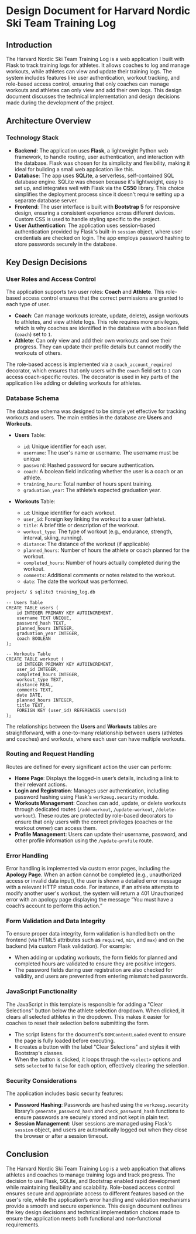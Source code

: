 # Design Document for Harvard Nordic Ski Team Training Log

## Introduction

The Harvard Nordic Ski Team Training Log is a web application I built with Flask to track training logs for athletes. It allows coaches to log and manage workouts, while athletes can view and update their training logs. The system includes features like user authentication, workout tracking, and role-based access control, ensuring that only coaches can manage workouts and athletes can only view and add their own logs. This design document discusses the technical implementation and design decisions made during the development of the project.

## Architecture Overview

### Technology Stack

- **Backend**: The application uses **Flask**, a lightweight Python web framework, to handle routing, user authentication, and interaction with the database. Flask was chosen for its simplicity and flexibility, making it ideal for building a small web application like this.
- **Database**: The app uses **SQLite**, a serverless, self-contained SQL database engine. SQLite was chosen because it's lightweight, easy to set up, and integrates well with Flask via the **CS50** library. This choice simplifies the deployment process since it doesn't require setting up a separate database server.
- **Frontend**: The user interface is built with **Bootstrap 5** for responsive design, ensuring a consistent experience across different devices. Custom CSS is used to handle styling specific to the project.
- **User Authentication**: The application uses session-based authentication provided by Flask's built-in `session` object, where user credentials are checked on login. The app employs password hashing to store passwords securely in the database.

## Key Design Decisions

### User Roles and Access Control

The application supports two user roles: **Coach** and **Athlete**. This role-based access control ensures that the correct permissions are granted to each type of user.

- **Coach**: Can manage workouts (create, update, delete), assign workouts to athletes, and view athlete logs. This role requires more privileges, which is why coaches are identified in the database with a boolean field (`coach`) set to `1`.
- **Athlete**: Can only view and add their own workouts and see their progress. They can update their profile details but cannot modify the workouts of others.

The role-based access is implemented via a `coach_account_required` decorator, which ensures that only users with the `coach` field set to `1` can access coach-specific routes. The decorator is used in key parts of the application like adding or deleting workouts for athletes.

### Database Schema

The database schema was designed to be simple yet effective for tracking workouts and users. The main entities in the database are **Users** and **Workouts**.

- **Users** Table:
  - `id`: Unique identifier for each user.
  - `username`: The user's name or username. The username must be unique
  - `password`: Hashed password for secure authentication.
  - `coach`: A boolean field indicating whether the user is a coach or an athlete.
  - `training_hours`: Total number of hours spent training.
  - `graduation_year`: The athlete’s expected graduation year.

- **Workouts** Table:
  - `id`: Unique identifier for each workout.
  - `user_id`: Foreign key linking the workout to a user (athlete).
  - `title`: A brief title or description of the workout.
  - `workout_type`: The type of workout (e.g., endurance, strength, interval, skiing, running).
  - `distance`: The distance of the workout (if applicable)
  - `planned_hours`: Number of hours the athlete or coach planned for the workout.
  - `completed_hours`: Number of hours actually completed during the workout.
  - `comments`: Additional comments or notes related to the workout.
  - `date`: The date the workout was performed.

```bash
project/ $ sqlite3 training_log.db
```

```
-- Users Table
CREATE TABLE users (
    id INTEGER PRIMARY KEY AUTOINCREMENT,
    username TEXT UNIQUE,
    password_hash TEXT,
    planned_hours INTEGER,
    graduation_year INTEGER,
    coach BOOLEAN
);

-- Workouts Table
CREATE TABLE workout (
    id INTEGER PRIMARY KEY AUTOINCREMENT,
    user_id INTEGER,
    completed_hours INTEGER,
    workout_type TEXT,
    distance REAL,
    comments TEXT,
    date DATE,
    planned_hours INTEGER,
    title TEXT,
    FOREIGN KEY (user_id) REFERENCES users(id)
);
```

The relationships between the **Users** and **Workouts** tables are straightforward, with a one-to-many relationship between users (athletes and coaches) and workouts, where each user can have multiple workouts.

### Routing and Request Handling

Routes are defined for every significant action the user can perform:

- **Home Page**: Displays the logged-in user’s details, including a link to their relevant actions.
- **Login and Registration**: Manages user authentication, including password hashing using Flask's `werkzeug.security` module.
- **Workouts Management**: Coaches can add, update, or delete workouts through dedicated routes (`/add-workout`, `/update-workout`, `/delete-workout`). These routes are protected by role-based decorators to ensure that only users with the correct privileges (coaches or the workout owner) can access them.
- **Profile Management**: Users can update their username, password, and other profile information using the `/update-profile` route.

### Error Handling

Error handling is implemented via custom error pages, including the **Apology Page**. When an action cannot be completed (e.g., unauthorized access or invalid data input), the user is shown a detailed error message with a relevant HTTP status code. For instance, if an athlete attempts to modify another user's workout, the system will return a 401 Unauthorized error with an apology page displaying the message “You must have a coach’s account to perform this action.”

### Form Validation and Data Integrity

To ensure proper data integrity, form validation is handled both on the frontend (via HTML5 attributes such as `required`, `min`, and `max`) and on the backend (via custom Flask validation). For example:
- When adding or updating workouts, the form fields for planned and completed hours are validated to ensure they are positive integers.
- The password fields during user registration are also checked for validity, and users are prevented from entering mismatched passwords.


### JavaScript Functionality

The JavaScript in this template is responsible for adding a "Clear Selections" button below the athlete selection dropdown. When clicked, it clears all selected athletes in the dropdown. This makes it easier for coaches to reset their selection before submitting the form.

- The script listens for the document's `DOMContentLoaded` event to ensure the page is fully loaded before executing.
- It creates a button with the label "Clear Selections" and styles it with Bootstrap's classes.
- When the button is clicked, it loops through the `<select>` options and sets `selected` to `false` for each option, effectively clearing the selection.


### Security Considerations

The application includes basic security features:
- **Password Hashing**: Passwords are hashed using the `werkzeug.security` library’s `generate_password_hash` and `check_password_hash` functions to ensure passwords are securely stored and not kept in plain text.
- **Session Management**: User sessions are managed using Flask's `session` object, and users are automatically logged out when they close the browser or after a session timeout.

## Conclusion

The Harvard Nordic Ski Team Training Log is a web application that allows athletes and coaches to manage training logs and track progress. The decision to use Flask, SQLite, and Bootstrap enabled rapid development while maintaining flexibility and scalability. Role-based access control ensures secure and appropriate access to different features based on the user's role, while the application’s error handling and validation mechanisms provide a smooth and secure experience. This design document outlines the key design decisions and technical implementation choices made to ensure the application meets both functional and non-functional requirements.
